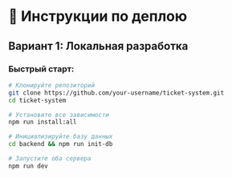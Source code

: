 # 🚀 Инструкции по деплою

## Вариант 1: Локальная разработка

### Быстрый старт:
```bash
# Клонируйте репозиторий
git clone https://github.com/your-username/ticket-system.git
cd ticket-system

# Установите все зависимости
npm run install:all

# Инициализируйте базу данных
cd backend && npm run init-db

# Запустите оба сервера
npm run dev